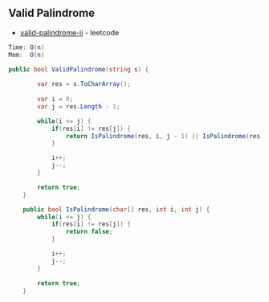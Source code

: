 ## Valid Palindrome

- [valid-palindrome-ii] - leetcode

```csharp
Time: O(n)
Mem:  O(n)

public bool ValidPalindrome(string s) {
        
        var res = s.ToCharArray();
        
        var i = 0;
        var j = res.Length - 1;

        while(i <= j) {
            if(res[i] != res[j]) {
                return IsPalindrome(res, i, j - 1) || IsPalindrome(res, i + 1, j);
            }

            i++;
            j--;
        }

        return true;
    }

    public bool IsPalindrome(char[] res, int i, int j) {
        while(i <= j) {
            if(res[i] != res[j]) {
                return false;
            }

            i++;
            j--;
        }

        return true;
    }

```



[valid-palindrome-ii]: <https://leetcode.com/problems/valid-palindrome-ii/description/>